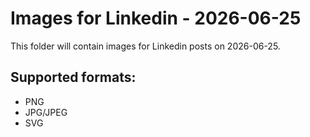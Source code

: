 # Images for Linkedin - 2026-06-25

This folder will contain images for Linkedin posts on 2026-06-25.

## Supported formats:
- PNG
- JPG/JPEG
- SVG
